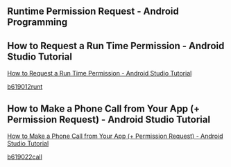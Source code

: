 ## Runtime Permission Request - Android Programming
## How to Request a Run Time Permission - Android Studio Tutorial
[How to Request a Run Time Permission - Android Studio Tutorial](https://www.youtube.com/watch?v=SMrB97JuIoM&list=PLrnPJCHvNZuDKMpu23RJ2NjQif6FuYzRV)  
  
[b619012runt](b6194code.md)  
## How to Make a Phone Call from Your App (+ Permission Request) - Android Studio Tutorial
[How to Make a Phone Call from Your App (+ Permission Request) - Android Studio Tutorial](https://www.youtube.com/watch?v=UDwj5j4tBYg&list=PLrnPJCHvNZuDKMpu23RJ2NjQif6FuYzRV&index=4)  
  
[b619022call](b6194code.md)  